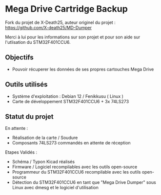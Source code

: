 # Mega Drive Cartridge Backup

Fork du projet de X-Death25, auteur originel du projet : https://github.com/X-death25/MD-Dumper

Merci à lui pour les informations sur son projet et pour son aide sur l'utlisation du STM32F401CCU6.

## Objectifs

- Pouvoir récuperer les données de ses propres cartouches Mega Drive

## Outils utilisés

- Système d'exploitation : Debian 12 / Fenikkusu ( Linux )
- Carte de développement STM32F401CCU6 + 3x 74LS273

## Statut du projet 

En attente :

- Réalisation de la carte / Soudure
- Composants 74LS273 commandés en attente de réception

Etapes Validés :
- Schéma / Typon Kicad réalisés
- Firmware / Logiciel recompilables avec les outils open-source
- Programmeur du STM32F401CCU6 recompilable avec les outils open-source
- Détection du STM32F401CCU6 en tant que "Mega Drive Dumper" sous Linux avec dmesg et le logiciel d'utilisation
